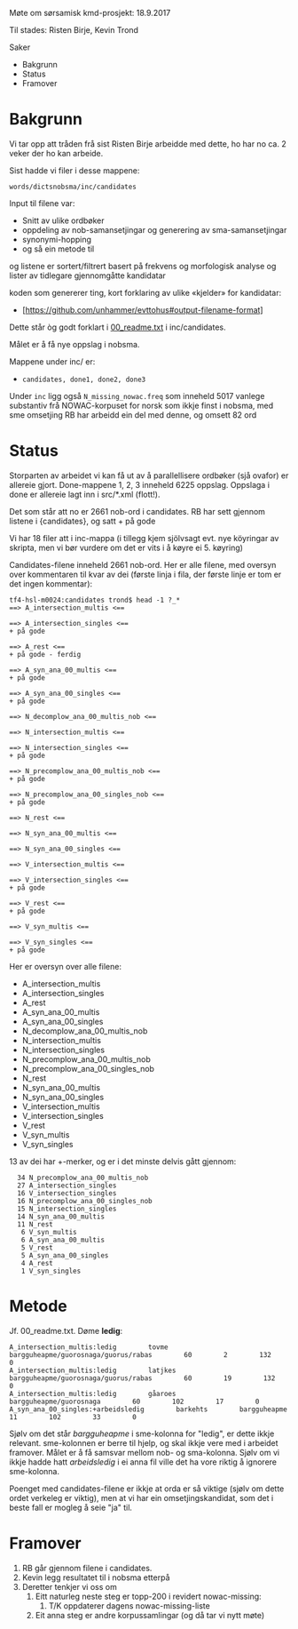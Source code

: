 Møte om sørsamisk kmd-prosjekt: 18.9.2017

Til stades: Risten Birje, Kevin Trond

Saker
* Bakgrunn
* Status
* Framover

# Bakgrunn

Vi tar opp att tråden frå sist Risten Birje arbeidde med dette, ho har no ca. 2 veker der ho kan arbeide.

Sist hadde vi filer i desse mappene:

`words/dictsnobsma/inc/candidates`

Input til filene var:

* Snitt av ulike ordbøker
* oppdeling av nob-samansetjingar og generering av sma-samansetjingar
* synonymi-hopping
* og så ein metode til

og listene er sortert/filtrert basert på frekvens og morfologisk analyse og lister av tidlegare gjennomgåtte kandidatar

koden som genererer ting, kort forklaring av ulike «kjelder» for kandidatar:

* [https://github.com/unhammer/evttohus#output-filename-format]

Dette står òg godt forklart i
[00_readme.txt](https://gtsvn.uit.no/langtech/trunk/words/dicts/nobsma/inc/candidates/00_readme.txt)
i inc/candidates.

Målet er å få nye oppslag i nobsma.

Mappene under inc/ er:
* `candidates, done1, done2, done3`

Under `inc` ligg også `N_missing_nowac.freq`
som inneheld 5017 vanlege substantiv frå NOWAC-korpuset for norsk
som ikkje finst i nobsma, med sme omsetjing
RB har arbeidd ein del med denne, og omsett 82 ord

# Status

Storparten av arbeidet vi kan få ut av å parallellisere ordbøker (sjå ovafor)
er allereie gjort. Done-mappene 1, 2, 3 inneheld 6225 oppslag.
Oppslaga i done er allereie lagt inn i src/*.xml (flott!).

Det som står att no er 2661  nob-ord i candidates.
RB har sett gjennom listene i {candidates}, og satt + på gode

Vi har 18 filer att i inc-mappa (i tillegg kjem sjölvsagt evt. nye köyringar av skripta,
men vi bør vurdere om det er vits i å køyre ei 5. køyring)

Candidates-filene inneheld 2661 nob-ord. Her er alle filene,
med oversyn over kommentaren til kvar av dei (første linja i fila,
der første linje er tom er det ingen kommentar):

```
tf4-hsl-m0024:candidates trond$ head -1 ?_*
==> A_intersection_multis <==

==> A_intersection_singles <==
+ på gode

==> A_rest <==
+ på gode - ferdig

==> A_syn_ana_00_multis <==
+ på gode

==> A_syn_ana_00_singles <==
+ på gode

==> N_decomplow_ana_00_multis_nob <==

==> N_intersection_multis <==

==> N_intersection_singles <==
+ på gode

==> N_precomplow_ana_00_multis_nob <==
+ på gode

==> N_precomplow_ana_00_singles_nob <==
+ på gode

==> N_rest <==

==> N_syn_ana_00_multis <==

==> N_syn_ana_00_singles <==

==> V_intersection_multis <==

==> V_intersection_singles <==
+ på gode

==> V_rest <==
+ på gode

==> V_syn_multis <==

==> V_syn_singles <==
+ på gode
```

Her er oversyn over alle filene:

* A_intersection_multis
* A_intersection_singles
* A_rest
* A_syn_ana_00_multis
* A_syn_ana_00_singles
* N_decomplow_ana_00_multis_nob
* N_intersection_multis
* N_intersection_singles
* N_precomplow_ana_00_multis_nob
* N_precomplow_ana_00_singles_nob
* N_rest
* N_syn_ana_00_multis
* N_syn_ana_00_singles
* V_intersection_multis
* V_intersection_singles
* V_rest
* V_syn_multis
* V_syn_singles

13 av dei har +-merker, og er i det minste delvis gått gjennom:

```
  34 N_precomplow_ana_00_multis_nob
  27 A_intersection_singles
  16 V_intersection_singles
  16 N_precomplow_ana_00_singles_nob
  15 N_intersection_singles
  14 N_syn_ana_00_multis
  11 N_rest
   6 V_syn_multis
   6 A_syn_ana_00_multis
   5 V_rest
   5 A_syn_ana_00_singles
   4 A_rest
   1 V_syn_singles
```

# Metode

Jf. 00_readme.txt. Døme **ledig**:

```
A_intersection_multis:ledig        tovme        bargguheapme/guorosnaga/guorus/rabas        60        2        132        0
A_intersection_multis:ledig        latjkes        bargguheapme/guorosnaga/guorus/rabas        60        19        132        0
A_intersection_multis:ledig        gåaroes        bargguheapme/guorosnaga        60        102        17        0
A_syn_ana_00_singles:+arbeidsledig        barkehts        bargguheapme        11        102        33        0
```

Sjølv om det står *bargguheapme* i sme-kolonna for "ledig", er dette ikkje relevant.
sme-kolonnen er berre til hjelp, og skal ikkje vere med i arbeidet framover.
Målet er å få samsvar mellom nob- og sma-kolonna. Sjølv om vi ikkje hadde hatt *arbeidsledig* i ei
anna fil ville det ha vore riktig å ignorere sme-kolonna.

Poenget med candidates-filene er ikkje at orda er så viktige (sjølv om dette ordet verkeleg er viktig),
men at vi har ein omsetjingskandidat, som det i beste fall er mogleg å seie "ja" til.

# Framover

1. RB går gjennom filene i candidates.
1. Kevin legg resultatet til i nobsma etterpå
1. Deretter tenkjer vi oss om
    1. Eitt naturleg neste steg er topp-200 i revidert nowac-missing:
        1. T/K oppdaterer dagens nowac-missing-liste
    1. Eit anna steg er andre korpussamlingar (og då tar vi nytt møte)

